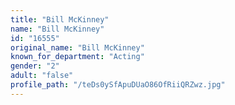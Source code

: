 ```yaml
---
title: "Bill McKinney"
name: "Bill McKinney"
id: "16555"
original_name: "Bill McKinney"
known_for_department: "Acting"
gender: "2"
adult: "false"
profile_path: "/teDs0ySfApuDUaO86OfRiiQRZwz.jpg"
---
```

